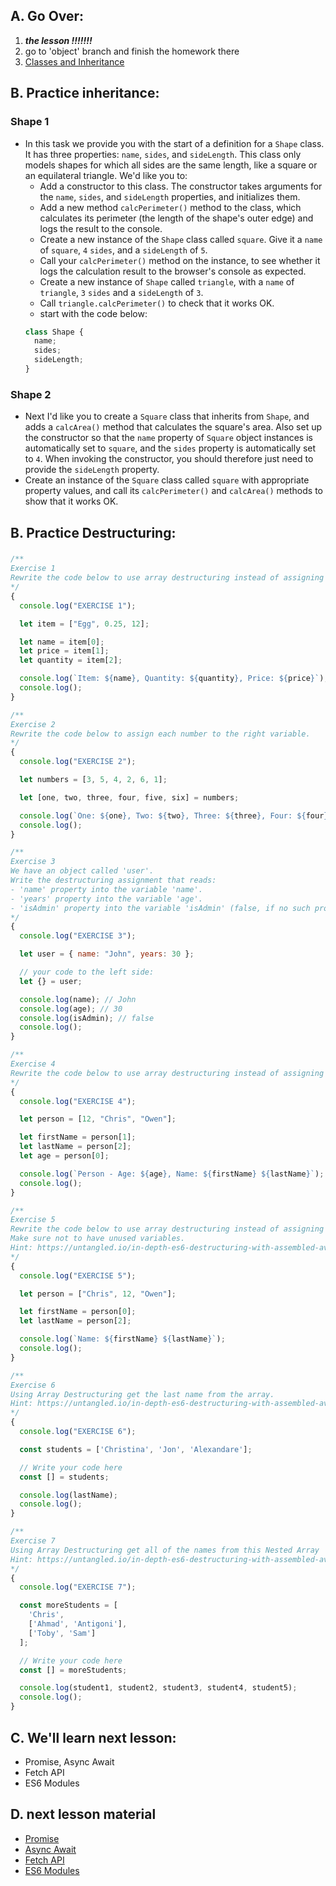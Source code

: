 ## A. Go Over:

1. ***the lesson !!!!!!!***
2. go to 'object' branch and finish the homework there
3. [Classes and Inheritance](https://www.youtube.com/watch?v=RBLIm5LMrmc)

## B. Practice inheritance:
### Shape 1 
  * In this task we provide you with the start of a definition for a `Shape` class. It has three properties: `name`, `sides`, and `sideLength`. This class only models shapes for which all sides are the same length, like a square or an equilateral triangle.
  We'd like you to:
    *  Add a constructor to this class. The constructor takes arguments for the `name`, `sides`, and `sideLength` properties, and initializes them.
    *  Add a new method `calcPerimeter()` method to the class, which calculates its perimeter (the length of the shape's outer edge) and logs the result to the console.
    *  Create a new instance of the `Shape` class called `square`. Give it a `name` of `square`, `4` `sides`, and a `sideLength` of `5`.
    *  Call your `calcPerimeter()` method on the instance, to see whether it logs the calculation result to the browser's console as expected.
    *  Create a new instance of `Shape` called `triangle`, with a `name` of `triangle`, `3` `sides` and a `sideLength` of `3`.
    * Call `triangle.calcPerimeter()` to check that it works OK.
    * start with the code below:
    ```js
    class Shape {
      name;
      sides;
      sideLength;
    } 
    ```
### Shape 2
  * Next I'd like you to create a `Square` class that inherits from `Shape`, and adds a `calcArea()` method that calculates the square's area. Also set up the constructor so that the `name` property of `Square` object instances is automatically set to `square`, and the `sides` property is automatically set to `4`. When invoking the constructor, you should therefore just need to provide the `sideLength` property.
  * Create an instance of the `Square` class called `square` with appropriate property values, and call its `calcPerimeter()` and `calcArea()` methods to show that it works OK.

## B. Practice Destructuring:

### 
```js
/**
Exercise 1
Rewrite the code below to use array destructuring instead of assigning each value to a variable.
*/
{
  console.log("EXERCISE 1");

  let item = ["Egg", 0.25, 12];

  let name = item[0];
  let price = item[1];
  let quantity = item[2];

  console.log(`Item: ${name}, Quantity: ${quantity}, Price: ${price}`);
  console.log();
}

/**
Exercise 2
Rewrite the code below to assign each number to the right variable.
*/
{
  console.log("EXERCISE 2");

  let numbers = [3, 5, 4, 2, 6, 1];

  let [one, two, three, four, five, six] = numbers;

  console.log(`One: ${one}, Two: ${two}, Three: ${three}, Four: ${four}, Five: ${five}, Six: ${six}`);
  console.log();
}

/**
Exercise 3
We have an object called 'user'.
Write the destructuring assignment that reads:
- 'name' property into the variable 'name'.
- 'years' property into the variable 'age'.
- 'isAdmin' property into the variable 'isAdmin' (false, if no such property)
*/
{
  console.log("EXERCISE 3");

  let user = { name: "John", years: 30 };

  // your code to the left side:
  let {} = user;

  console.log(name); // John
  console.log(age); // 30
  console.log(isAdmin); // false
  console.log();
}

/**
Exercise 4
Rewrite the code below to use array destructuring instead of assigning each value to a variable.
*/
{
  console.log("EXERCISE 4");

  let person = [12, "Chris", "Owen"];

  let firstName = person[1];
  let lastName = person[2];
  let age = person[0];

  console.log(`Person - Age: ${age}, Name: ${firstName} ${lastName}`);
  console.log();
}

/** 
Exercise 5
Rewrite the code below to use array destructuring instead of assigning each value to a variable.
Make sure not to have unused variables.
Hint: https://untangled.io/in-depth-es6-destructuring-with-assembled-avengers
*/
{
  console.log("EXERCISE 5");

  let person = ["Chris", 12, "Owen"];

  let firstName = person[0];
  let lastName = person[2];

  console.log(`Name: ${firstName} ${lastName}`);
  console.log();
}

/** 
Exercise 6
Using Array Destructuring get the last name from the array. 
Hint: https://untangled.io/in-depth-es6-destructuring-with-assembled-avengers
*/
{
  console.log("EXERCISE 6");

  const students = ['Christina', 'Jon', 'Alexandare'];

  // Write your code here
  const [] = students;

  console.log(lastName);
  console.log();
}

/**
Exercise 7
Using Array Destructuring get all of the names from this Nested Array
Hint: https://untangled.io/in-depth-es6-destructuring-with-assembled-avengers
*/
{
  console.log("EXERCISE 7");

  const moreStudents = [
    'Chris', 
    ['Ahmad', 'Antigoni'], 
    ['Toby', 'Sam']
  ];

  // Write your code here
  const [] = moreStudents;

  console.log(student1, student2, student3, student4, student5);
  console.log();
}
```
## C. We'll learn next lesson:
* Promise, Async Await
* Fetch API
* ES6 Modules

## D. next lesson material
* [Promise](https://www.youtube.com/watch?v=DHvZLI7Db8E)
* [Async Await](https://www.youtube.com/watch?v=V_Kr9OSfDeU)
* [Fetch API](https://www.youtube.com/watch?v=cuEtnrL9-H0)
* [ES6 Modules](https://www.youtube.com/watch?v=cRHQNNcYf6s)
